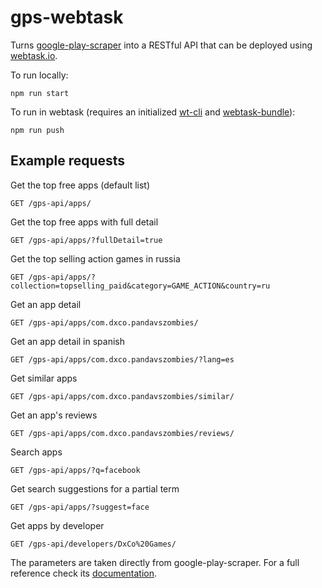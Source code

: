 # gps-webtask

Turns [google-play-scraper](https://github.com/facundoolano/google-play-scraper/) into a RESTful API that can be deployed using [webtask.io](https://webtask.io/).

To run locally:

```
npm run start
```

To run in webtask (requires an initialized [wt-cli](https://github.com/auth0/wt-cli) and [webtask-bundle](https://github.com/auth0/webtask-bundle)):

```
npm run push
```

## Example requests

Get the top free apps (default list)
```
GET /gps-api/apps/
```

Get the top free apps with full detail

```
GET /gps-api/apps/?fullDetail=true
```

Get the top selling action games in russia

```
GET /gps-api/apps/?collection=topselling_paid&category=GAME_ACTION&country=ru
```

Get an app detail

```
GET /gps-api/apps/com.dxco.pandavszombies/
```

Get an app detail in spanish

```
GET /gps-api/apps/com.dxco.pandavszombies/?lang=es
```

Get similar apps

```
GET /gps-api/apps/com.dxco.pandavszombies/similar/
```

Get an app's reviews

```
GET /gps-api/apps/com.dxco.pandavszombies/reviews/
```

Search apps

```
GET /gps-api/apps/?q=facebook 
```

Get search suggestions for a partial term

```
GET /gps-api/apps/?suggest=face
```

Get apps by developer

```
GET /gps-api/developers/DxCo%20Games/
```

The parameters are taken directly from google-play-scraper. For a full reference check its [documentation](https://github.com/facundoolano/google-play-scraper/#usage).
